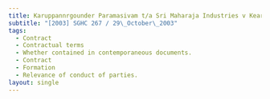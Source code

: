 ```yaml
---
title: Karuppannrgounder Paramasivam t/a Sri Maharaja Industries v Kearns Pte Ltd
subtitle: "[2003] SGHC 267 / 29\_October\_2003"
tags:
  - Contract
  - Contractual terms
  - Whether contained in contemporaneous documents.
  - Contract
  - Formation
  - Relevance of conduct of parties.
layout: single
---
```


